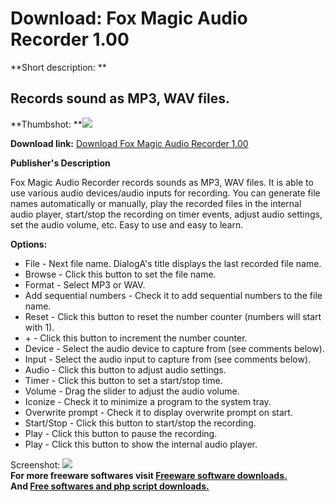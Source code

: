 # Download: Fox Magic Audio Recorder 1.00

**Short description: **

## Records sound as MP3, WAV files.

  
**Thumbshot: **![](http://www.freewarefiles.com/screenshot/foxaudiorecorder_md.gif)   
  
**Download link:** [Download Fox Magic Audio Recorder 1.00](http://freesoftwares.boysofts.com/Fox-Magic-Audio-Recorder_program_40365.html)  
  

**Publisher's Description**  
  

Fox Magic Audio Recorder records sounds as MP3, WAV files. It is able to use
various audio devices/audio inputs for recording. You can generate file names
automatically or manually, play the recorded files in the internal audio
player, start/stop the recording on timer events, adjust audio settings, set
the audio volume, etc. Easy to use and easy to learn.

**Options:**

  * File - Next file name. DialogA's title displays the last recorded file name. 
  * Browse - Click this button to set the file name. 
  * Format - Select MP3 or WAV. 
  * Add sequential numbers - Check it to add sequential numbers to the file name. 
  * Reset - Click this button to reset the number counter (numbers will start with 1). 
  * \+ - Click this button to increment the number counter. 
  * Device - Select the audio device to capture from (see comments below). 
  * Input - Select the audio input to capture from (see comments below). 
  * Audio - Click this button to adjust audio settings. 
  * Timer - Click this button to set a start/stop time. 
  * Volume - Drag the slider to adjust the audio volume. 
  * Iconize - Check it to minimize a program to the system tray. 
  * Overwrite prompt - Check it to display overwrite prompt on start. 
  * Start/Stop - Click this button to start/stop the recording. 
  * Play - Click this button to pause the recording. 
  * Play - Click this button to show the internal audio player. 

  
  
Screenshot: ![](http://www.freewarefiles.com/screenshot/foxaudiorecorder.gif)  
**For more freeware softwares visit [Freeware software downloads.](http://freesoftwares.boysofts.com/)**   
**And [Free softwares and php script downloads.](http://www.boysofts.com/)**

